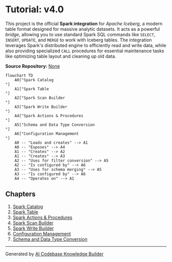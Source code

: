 # Tutorial: v4.0

This project is the official **Spark integration** for *Apache Iceberg*, a modern table format designed for massive analytic datasets. It acts as a powerful *bridge*, allowing you to use standard Spark SQL commands like `SELECT`, `INSERT`, `UPDATE`, and `MERGE` to work with Iceberg tables. The integration leverages Spark's distributed engine to efficiently read and write data, while also providing specialized `CALL` procedures for essential maintenance tasks like optimizing table layout and cleaning up old data.


**Source Repository:** [None](None)

```mermaid
flowchart TD
    A0["Spark Catalog
"]
    A1["Spark Table
"]
    A2["Spark Scan Builder
"]
    A3["Spark Write Builder
"]
    A4["Spark Actions & Procedures
"]
    A5["Schema and Data Type Conversion
"]
    A6["Configuration Management
"]
    A0 -- "Loads and creates" --> A1
    A0 -- "Exposes" --> A4
    A1 -- "Creates" --> A2
    A1 -- "Creates" --> A3
    A2 -- "Uses for filter conversion" --> A5
    A2 -- "Is configured by" --> A6
    A3 -- "Uses for schema merging" --> A5
    A3 -- "Is configured by" --> A6
    A4 -- "Operates on" --> A1
```

## Chapters

1. [Spark Catalog
](01_spark_catalog_.md)
2. [Spark Table
](02_spark_table_.md)
3. [Spark Actions & Procedures
](03_spark_actions___procedures_.md)
4. [Spark Scan Builder
](04_spark_scan_builder_.md)
5. [Spark Write Builder
](05_spark_write_builder_.md)
6. [Configuration Management
](06_configuration_management_.md)
7. [Schema and Data Type Conversion
](07_schema_and_data_type_conversion_.md)


---

Generated by [AI Codebase Knowledge Builder](https://github.com/The-Pocket/Tutorial-Codebase-Knowledge)